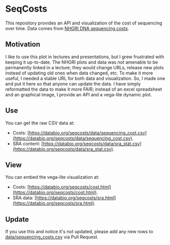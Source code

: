 # SeqCosts

This repository provides an API and visualization of the cost of sequencing over time. Data comes from [NHGRI DNA sequencing costs](https://www.genome.gov/about-genomics/fact-sheets/DNA-Sequencing-Costs-Data). 

## Motivation

I like to use this plot in lectures and presentations, but I grew frustrated with keeping it up-to-date. The NHGRI plots and data was not amenable to be permanently linked in a lecture; they would change URLs, release new plots instead of updating old ones when data changed, etc. To make it more useful, I needed a stable URL for both data and visualization. So, I made one and put it here so that anyone can update the data. I have simply reformatted the data to make it more FAIR; instead of an excel spreadsheet and an graphical image, I provide an API and a vega-lite dynamic plot.

## Use

You can get the raw CSV data at:
- Costs: [https://databio.org/seqcosts/data/sequencing_cost.csv](https://databio.org/seqcosts/data/sequencing_cost.csv).
- SRA content: [https://databio.org/seqcosts/data/sra_stat.csv](https://databio.org/seqcosts/data/sra_stat.csv).




## View

You can embed the vega-lite visualization at:
- Costs: [https://databio.org/seqcosts/cost.html](https://databio.org/seqcosts/cost.html).
- SRA data: [https://databio.org/seqcosts/sra.html](https://databio.org/seqcosts/sra.html).


## Update

If you use this and notice it's not updated, please add any new rows to [data/sequencing_costs.csv](data/sequencing_costs.csv) via Pull Request.
